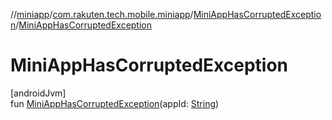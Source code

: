//[miniapp](../../../index.md)/[com.rakuten.tech.mobile.miniapp](../index.md)/[MiniAppHasCorruptedException](index.md)/[MiniAppHasCorruptedException](-mini-app-has-corrupted-exception.md)

# MiniAppHasCorruptedException

[androidJvm]\
fun [MiniAppHasCorruptedException](-mini-app-has-corrupted-exception.md)(appId: [String](https://kotlinlang.org/api/latest/jvm/stdlib/kotlin/-string/index.html))
